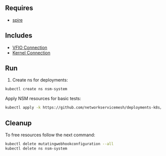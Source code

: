 ## Requires

- [spire](../spire)

## Includes

- [VFIO Connection](../use-cases/Vfio2Noop)
- [Kernel Connection](../use-cases/SriovKernel2Noop)

## Run

1. Create ns for deployments:
```bash
kubectl create ns nsm-system
```

Apply NSM resources for basic tests:
```bash
kubectl apply -k https://github.com/networkservicemesh/deployments-k8s/examples/sriov?ref=a52071e26e0d168aa6cd878c566dc3f158916e16
```

## Cleanup

To free resources follow the next command:
```bash
kubectl delete mutatingwebhookconfiguration --all
kubectl delete ns nsm-system
```
